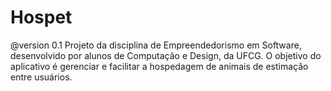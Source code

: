# Hospet
@version 0.1
Projeto da disciplina de Empreendedorismo em Software, desenvolvido por alunos de Computação e Design, da UFCG.
O objetivo do aplicativo é gerenciar e facilitar a hospedagem de animais de estimação entre usuários.
